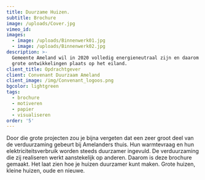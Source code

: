 ```yaml
---
title: Duurzame Huizen.
subtitle: Brochure
image: /uploads/Cover.jpg
vimeo_id:
images:
  - image: /uploads/Binnenwerk01.jpg
  - image: /uploads/Binnenwerk02.jpg
description: >-
  Gemeente Ameland wil in 2020 volledig energieneutraal zijn en daarom vinden er
  grote ontwikkelingen plaats op het eiland.
client_title: Opdrachtgever
client: Convenant Duurzaam Ameland
client_image: /img/Convenant_logoos.png
bgcolor: lightgreen
tags:
  - brochure
  - motiveren
  - papier
  - visualiseren
order: '5'
---
```


Door die grote projecten zou je bijna vergeten dat een zeer groot deel van de verduurzaming gebeurt bij Amelanders thuis. Hun warmtevraag en hun elektriciteitsverbruik worden steeds duurzamer ingevuld. De verduurzaming die zij realiseren werkt aanstekelijk op anderen. Daarom is deze brochure gemaakt. Het laat zien hoe je huizen duurzamer kunt maken. Grote huizen, kleine huizen, oude en nieuwe.
